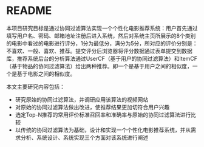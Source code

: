 # README

本项目研究目标是通过协同过滤算法实现一个个性化电影推荐系统：用户首先通过填写用户名、密码、邮箱地址注册后进入系统，然后对系统主页所展示的8个类别的电影中看过的电影进行评分，1分为最低分，满分为5分，所对应的评价分别是：不喜欢、一般、喜欢、推荐。提交评分后浏览器将评分数据通过表单提交到数据库，推荐系统后台的分析算法通过UserCF（基于用户的协同过滤算法）和ItemCF（基于物品的协同过滤算法）给出两种推荐。即一个是基于用户之间的相似度，一个是基于电影之间的相似度。



本文主要研究内容包括：

- 研究原始的协同过滤算法，并调研应用该算法的视频网站
- 对原始的协同过滤算法做出改进，使推荐结果更加切符合用户兴趣
- 选定Top-N推荐的常用评价标准召回率和准确率与原始的协同过滤算法进行比较
- 以传统的协同过滤算法为基础，设计和实现一个个性化电影推荐系统，并从需求分析、系统设计、系统实现三个方面对该系统进行阐述
